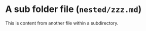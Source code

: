 <!-- ##@@ FeatureDoc @@## -->

# A sub folder file (`nested/zzz.md`)

This is content from another file within a subdirectory.
